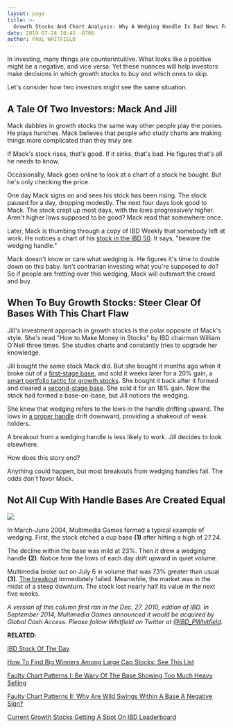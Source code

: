 ```yaml
---
layout: page
title: >-
  Growth Stocks And Chart Analysis: Why A Wedging Handle Is Bad News For Investors
date: 2019-07-24 18:45 -0700
author: PAUL WHITFIELD
---
```





In investing, many things are counterintuitive. What looks like a positive might be a negative, and vice versa. Yet these nuances will help investors make decisions in which growth stocks to buy and which ones to skip.




Let's consider how two investors might see the same situation.


A Tale Of Two Investors: Mack And Jill
--------------------------------------


Mack dabbles in growth stocks the same way other people play the ponies. He plays hunches. Mack believes that people who study charts are making things more complicated than they truly are.


If Mack's stock rises, that's good. If it sinks, that's bad. He figures that's all he needs to know.


Occasionally, Mack goes online to look at a chart of a stock he bought. But he's only checking the price.


One day Mack signs on and sees his stock has been rising. The stock paused for a day, dropping modestly. The next four days look good to Mack. The stock crept up most days, with the lows progressively higher. Aren't higher lows supposed to be good? Mack read that somewhere once.


Later, Mack is thumbing through a copy of IBD Weekly that somebody left at work. He notices a chart of his [stock in the IBD 50](https://research.investors.com/stock-lists/ibd-50/). It says, "beware the wedging handle."


Mack doesn't know or care what wedging is. He figures it's time to double down on this baby. Isn't contrarian investing what you're supposed to do? So if people are fretting over this wedging, Mack will outsmart the crowd and buy.


When To Buy Growth Stocks: Steer Clear Of Bases With This Chart Flaw
--------------------------------------------------------------------


Jill's investment approach in growth stocks is the polar opposite of Mack's style. She's read "How to Make Money in Stocks" by IBD chairman William O'Neil three times. She studies charts and constantly tries to upgrade her knowledge.


Jill bought the same stock Mack did. But she bought it months ago when it broke out of a [first-stage base](https://www.investors.com/how-to-invest/investors-corner/counting-bases-is-a-crucial-skill-in-playing-long-winning-stock-rallys/), and sold it weeks later for a 20% gain, a [smart portfolio tactic for growth stocks](https://www.investors.com/how-to-invest/investors-corner/how-to-build-long-term-profits-in-stocks-take-many-gains-at-20-25/). She bought it back after it formed and cleared a [second-stage base](https://www.investors.com/how-to-invest/investors-corner/counting-bases-is-a-crucial-skill-in-playing-long-winning-stock-rallys/). She sold it for an 18% gain. Now the stock had formed a base-on-base, but Jill notices the wedging.


She knew that wedging refers to the lows in the handle drifting upward. The lows in [a proper handle](https://www.investors.com/how-to-invest/investors-corner/the-basics-spot-traits-of-proper-handles-on-cup-patterns/) drift downward, providing a shakeout of weak holders.


A breakout from a wedging handle is less likely to work. Jill decides to look elsewhere.


How does this story end?


Anything could happen, but most breakouts from wedging handles fail. The odds don't favor Mack.


Not All Cup With Handle Bases Are Created Equal
-----------------------------------------------


![](https://www.investors.com/wp-content/uploads/2017/04/IC_games_041717.png)


In March-June 2004, Multimedia Games formed a typical example of wedging. First, the stock etched a cup base **(1)** after hitting a high of 27.24.


The decline within the base was mild at 23%. Then it drew a wedging handle **(2)**. Notice how the lows of each day drift upward in quiet volume.


Multimedia broke out on July 6 in volume that was 73% greater than usual **(3)**. [The breakout](https://www.investors.com/how-to-invest/investors-corner/what-is-stock-breakout/) immediately failed. Meanwhile, the market was in the midst of a steep downturn. The stock lost nearly half its value in the next five weeks.


*A version of this column first ran in the Dec. 27, 2010, edition of IBD. In September 2014, Multimedia Games announced it would be acquired by Global Cash Access. Please follow Whitfield on Twitter at [@IBD\_PWhitfield](https://twitter.com/IBD_Pwhitfield).*


**RELATED:**


[IBD Stock Of The Day](https://www.investors.com/research/ibd-stock-of-the-day/)


[How To Find Big Winners Among Large Cap Stocks: See This List](https://research.investors.com/stock-lists/big-cap-20/)


[Faulty Chart Patterns I: Be Wary Of The Base Showing Too Much Heavy Selling](https://www.investors.com/how-to-invest/investors-corner/too-much-distribution-in-a-base-can-hurt-a-breakouts-chances/)


[Faulty Chart Patterns II: Why Are Wild Swings Within A Base A Negative Sign?](https://www.investors.com/how-to-invest/investors-corner/avoid-the-flawed-chart-pattern-why-a-wide-swinging-stock-raises-risk/)


[Current Growth Stocks Getting A Spot On IBD Leaderboard](https://www.investors.com/product/leaderboard/?artProdLink=Leaderboard)




